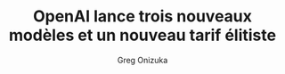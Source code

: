 ---
layout: post
title: "OpenAI lance trois nouveaux modèles et un nouveau tarif élitiste"
link: https://www.macg.co/ailleurs/2024/12/openai-lance-trois-nouveaux-modeles-et-un-nouveau-tarif-elitiste-147681
author: "Greg Onizuka"
published_date: "05/12/2024"
description: ""
language: "fr"
categories: "Liens"
tags: ""
og-tags: ""
permalink: /:categories/:year/:month/:day/:title/
---